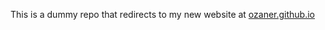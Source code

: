 This is a dummy repo that redirects to my new website at [ozaner.github.io](https://ozaner.github.io)